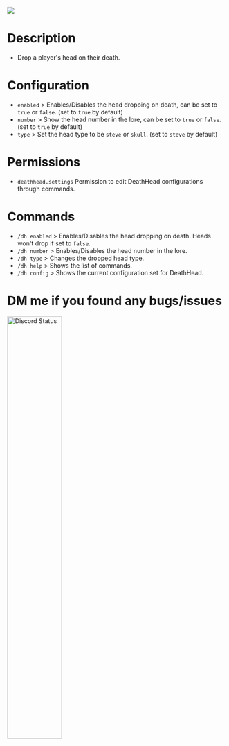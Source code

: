 <a href="https://poggit.pmmp.io/p/DeathHead"><img src="https://poggit.pmmp.io/shield.state/DeathHead"></a>
# Description
- Drop a player's head on their death.

# Configuration
- `enabled` > Enables/Disables the head dropping on death, can be set to `true` or `false`. (set to `true` by default)
- `number` > Show the head number in the lore, can be set to `true` or `false`. (set to `true` by default)
- `type` > Set the head type to be `steve` or `skull`. (set to `steve` by default)

# Permissions
- `deathhead.settings` Permission to edit DeathHead configurations through commands.

# Commands
- `/dh enabled` > Enables/Disables the head dropping on death. Heads won't drop if set to `false`.
- `/dh number` > Enables/Disables the head number in the lore.
- `/dh type` > Changes the dropped head type.
- `/dh help` > Shows the list of commands.
- `/dh config` > Shows the current configuration set for DeathHead. 

# DM me if you found any bugs/issues
<a href="https://discord.com/users/949243866576465950" target="_blank">
	<img width="50%" align="center" alt="Discord Status" src="https://lanyard.cnrad.dev/api/949243866576465950">
</a>

